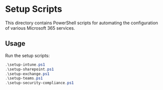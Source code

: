 # Setup Scripts

This directory contains PowerShell scripts for automating the configuration of various Microsoft 365 services.

## Usage
Run the setup scripts:
```powershell
.\setup-intune.ps1
.\setup-sharepoint.ps1
.\setup-exchange.ps1
.\setup-teams.ps1
.\setup-security-compliance.ps1
